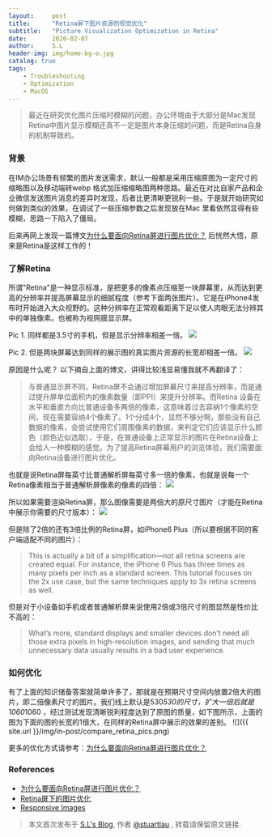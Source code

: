 ```yaml
---
layout:     post
title:      "Retina屏下图片资源的视觉优化"
subtitle:   "Picture Visualization Optimization in Retina"
date:       2020-02-07
author:     S.L
header-img: img/home-bg-o.jpg
catalog: true
tags:
    - Troubleshooting
    - Optimization
    - MacOS
---
```

    
> 最近在研究优化图片压缩时模糊的问题，办公环境由于大部分是Mac发现Retina中图片显示模糊还真不一定是图片本身压缩的问题，而是Retina自身的机制导致的。


### 背景
在IM办公场景有频繁的图片发送需求，默认一般都是采用压缩原图为一定尺寸的缩略图以及移动端转webp
格式加压缩缩略图两种思路。最近在对比自家产品和企业微信发送图片消息的差异时发现，后者比更清晰更锐利一些。于是就开始研究如何做到类似的效果，在调试了一些压缩参数之后发现放在Mac
里看依然显得有些模糊，思路一下陷入了僵局。

后来再网上发现一篇博文[为什么要面向Retina屏进行图片优化？](https://www.qifeiye.com/%e4%b8%ba%e4%bb%80%e4%b9%88%e8%a6%81%e9%9d%a2%e5%90%91retina%e5%b1%8f%e8%bf%9b%e8%a1%8c%e5%9b%be%e7%89%87%e4%bc%98%e5%8c%96%ef%bc%9f/)
后恍然大悟，原来是Retina是这样工作的！

### 了解Retina
所谓"Retina"是一种显示标准，是把更多的像素点压缩至一块屏幕里，从而达到更高的分辨率并提高屏幕显示的细腻程度（参考下面两张图片）。它是在iPhone4发布时开始进入大众视野的。这种分辨率在正常观看距离下足以使人肉眼无法分辨其中的单独像素。也被称为视网膜显示屏。

Pic 1. 同样都是3.5寸的手机，但是显示分辨率相差一倍。
![](https://www.qifeiye.com/qfy-content/uploads/2019/05/86973e88aec5dfe8f0d774841fa7691f.png)

Pic 2. 但是两块屏幕达到同样的展示图的真实图片资源的长宽却相差一倍。
![](https://www.qifeiye.com/qfy-content/uploads/2019/05/c4e9afb1a8a7260cc5ece22bd7474626.png)

原因是什么呢？
以下摘自上面的博文，讲得比较浅显易懂我就不再翻译了：

> 与普通显示屏不同，Retina屏不会通过增加屏幕尺寸来提高分辨率，而是通过提升屏单位面积内的像素数量（即PPI）来提升分辨率。而Retina
设备在水平和垂直方向比普通设备多两倍的像素，这意味着过去容纳1个像素的空间，现在需要容纳4个像素了。1个分成4个，显然不够分啊，那些没有自己数据的像素，会尝试使用它们周围像素的数据，来判定它们应该显示什么颜色（颜色近似选取），于是，在普通设备上正常显示的图片在Retina设备上会给人一种模糊的感觉。为了提高Retina屏幕用户的浏览体验，我们需要面向Retina设备进行图片优化。

也就是说Retina屏每英寸比普通解析屏每英寸多一倍的像素，也就是说每一个Retina像素相当于普通解析屏像素的像素的四倍：
![](https://internetingishard.com/html-and-css/responsive-images/standard-vs-retina-resolution-64f6b6.png)

所以如果需要渲染Retina屏，那么图像需要是两倍大的原尺寸图片（才能在Retina中展示你需要的尺寸版本）：
![](https://internetingishard.com/html-and-css/responsive-images/retina-2x-image-dimensions-5a4673.png)

但是除了2倍的还有3倍比例的Retina屏，如iPhone6 Plus（所以要根据不同的客户端适配不同的图片）：
> This is actually a bit of a simplification—not all retina screens are created equal. For instance, the iPhone 6 Plus has three times as many pixels per inch as a standard screen. This tutorial focuses on the 2x use case, but the same techniques apply to 3x retina screens as well.

但是对于小设备如手机或者普通解析屏来说使用2倍或3倍尺寸的图显然是性价比不高的：  
> What’s more, standard displays and smaller devices don’t need all those extra pixels in 
high-resolution images, and sending that much unnecessary data usually results in a bad user experience.

### 如何优化
有了上面的知识储备答案就简单许多了，那就是在预期尺寸空间内放置2倍大的图片，即二倍像素尺寸的图片。我们线上默认是530*530的尺寸，扩大一倍后就是1060*1060
，经过测试发现清晰锐利程度达到了原图的质量，如下图所示，上面的图为下面的图的长宽的1倍大，在同样的Retina屏中展示的效果的差别。
![]({{ site.url }}/img/in-post/compare_retina_pics.png)

更多的优化方式请参考：[为什么要面向Retina屏进行图片优化？](https://www.qifeiye.com/%e4%b8%ba%e4%bb%80%e4%b9%88%e8%a6%81%e9%9d%a2%e5%90%91retina%e5%b1%8f%e8%bf%9b%e8%a1%8c%e5%9b%be%e7%89%87%e4%bc%98%e5%8c%96%ef%bc%9f/)

### References
- [为什么要面向Retina屏进行图片优化？](https://www.qifeiye.com/%e4%b8%ba%e4%bb%80%e4%b9%88%e8%a6%81%e9%9d%a2%e5%90%91retina%e5%b1%8f%e8%bf%9b%e8%a1%8c%e5%9b%be%e7%89%87%e4%bc%98%e5%8c%96%ef%bc%9f/)
- [Retina屏下的图片优化](https://juejin.im/post/5b45d918f265da0f6012f976)
- [Responsive Images](https://internetingishard.com/html-and-css/responsive-images/)

> 本文首次发布于 [S.L's Blog](http://elsef.com), 作者 [@stuartlau](http://github.com/stuartlau) ,
转载请保留原文链接.
